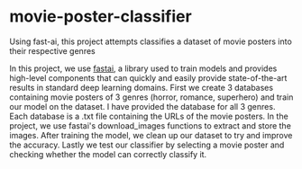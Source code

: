 # movie-poster-classifier
Using fast-ai, this project attempts classifies a dataset of movie posters into their respective genres

In this project, we use [fastai](https://www.fast.ai/), a library used to train models and provides high-level components that can quickly and easily provide state-of-the-art results in standard deep learning domains. 
First we create 3 databases containing movie posters of 3 genres (horror, romance, superhero) and train our model on the dataset. I have provided the database for all 3 genres. Each database is a .txt file containing the URLs of the movie posters. In the project, we use fastai's download_images functions to extract and store the images.
After training the model, we clean up our dataset to try and improve the accuracy.
Lastly we test our classifier by selecting a movie poster and checking whether the model can correctly classify it.

